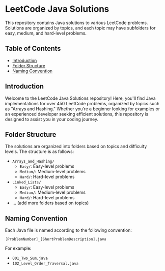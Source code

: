 # LeetCode Java Solutions

This repository contains Java solutions to various LeetCode problems. Solutions are organized by topics, and each topic may have subfolders for easy, medium, and hard-level problems.

## Table of Contents

- [Introduction](#introduction)
- [Folder Structure](#folder-structure)
- [Naming Convention](#naming-convention)

## Introduction

Welcome to the LeetCode Java Solutions repository! Here, you'll find Java implementations for over 450 LeetCode problems, organized by topics such as "Arrays and Hashing." Whether you're a beginner looking for examples or an experienced developer seeking efficient solutions, this repository is designed to assist you in your coding journey.

## Folder Structure

The solutions are organized into folders based on topics and difficulty levels. The structure is as follows:

- `Arrays_and_Hashing/`
  - `Easy/`: Easy-level problems
  - `Medium/`: Medium-level problems
  - `Hard/`: Hard-level problems
- `Linked_Lists/`
  - `Easy/`: Easy-level problems
  - `Medium/`: Medium-level problems
  - `Hard/`: Hard-level problems
- ... (add more folders based on topics)

## Naming Convention

Each Java file is named according to the following convention:

`[ProblemNumber]_[ShortProblemDescription].java`

For example:

- `001_Two_Sum.java`
- `102_Level_Order_Traversal.java`

